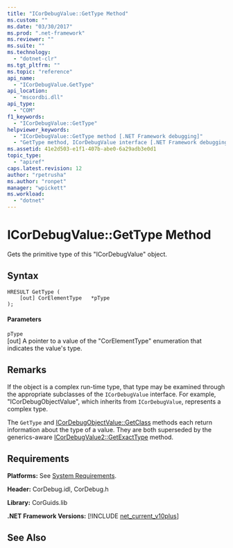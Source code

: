 ```yaml
---
title: "ICorDebugValue::GetType Method"
ms.custom: ""
ms.date: "03/30/2017"
ms.prod: ".net-framework"
ms.reviewer: ""
ms.suite: ""
ms.technology: 
  - "dotnet-clr"
ms.tgt_pltfrm: ""
ms.topic: "reference"
api_name: 
  - "ICorDebugValue.GetType"
api_location: 
  - "mscordbi.dll"
api_type: 
  - "COM"
f1_keywords: 
  - "ICorDebugValue::GetType"
helpviewer_keywords: 
  - "ICorDebugValue::GetType method [.NET Framework debugging]"
  - "GetType method, ICorDebugValue interface [.NET Framework debugging]"
ms.assetid: 41e2d503-e1f1-407b-abe0-6a29adb3e0d1
topic_type: 
  - "apiref"
caps.latest.revision: 12
author: "rpetrusha"
ms.author: "ronpet"
manager: "wpickett"
ms.workload: 
  - "dotnet"
---
```

# ICorDebugValue::GetType Method
Gets the primitive type of this "ICorDebugValue" object.  
  
## Syntax  
  
```  
HRESULT GetType (  
    [out] CorElementType   *pType  
);  
```  
  
#### Parameters  
 `pType`  
 [out] A pointer to a value of the "CorElementType" enumeration that indicates the value's type.  
  
## Remarks  
 If the object is a complex run-time type, that type may be examined through the appropriate subclasses of the `ICorDebugValue` interface. For example, "ICorDebugObjectValue", which inherits from `ICorDebugValue`, represents a complex type.  
  
 The `GetType` and [ICorDebugObjectValue::GetClass](../../../../docs/framework/unmanaged-api/debugging/icordebugobjectvalue-getclass-method.md) methods each return information about the type of a value. They are both superseded by the generics-aware [ICorDebugValue2::GetExactType](../../../../docs/framework/unmanaged-api/debugging/icordebugvalue2-getexacttype-method.md) method.  
  
## Requirements  
 **Platforms:** See [System Requirements](../../../../docs/framework/get-started/system-requirements.md).  
  
 **Header:** CorDebug.idl, CorDebug.h  
  
 **Library:** CorGuids.lib  
  
 **.NET Framework Versions:** [!INCLUDE [net_current_v10plus](../../../../includes/net-current-v10plus-md.md)]  
  
## See Also  
 
